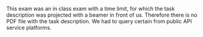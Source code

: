 This exam was an in class exam with a time limit, for which the task description was projected with a beamer in front of us. Therefore there is no PDF file with the task description. We had to query certain from public API service platforms.